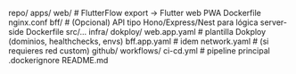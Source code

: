 repo/
  apps/
    web/         # FlutterFlow export → Flutter web PWA
      Dockerfile
      nginx.conf
    bff/         # (Opcional) API tipo Hono/Express/Nest para lógica server-side
      Dockerfile
      src/...
  infra/
    dokploy/
      web.app.yaml            # plantilla Dokploy (dominios, healthchecks, envs)
      bff.app.yaml            # idem
      network.yaml            # (si requieres red custom)
    github/
      workflows/
        ci-cd.yml             # pipeline principal
  .dockerignore
  README.md